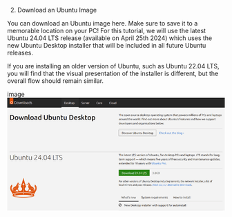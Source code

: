 2. Download an Ubuntu Image

You can download an Ubuntu image here. Make sure to save it to a memorable location on your PC! For this tutorial, we will use the latest Ubuntu 24.04 LTS release (available on April 25th 2024) which uses the new Ubuntu Desktop installer that will be included in all future Ubuntu releases.

If you are installing an older version of Ubuntu, such as Ubuntu 22.04 LTS, you will find that the visual presentation of the installer is different, but the overall flow should remain similar.

image
![img.png](img.png)